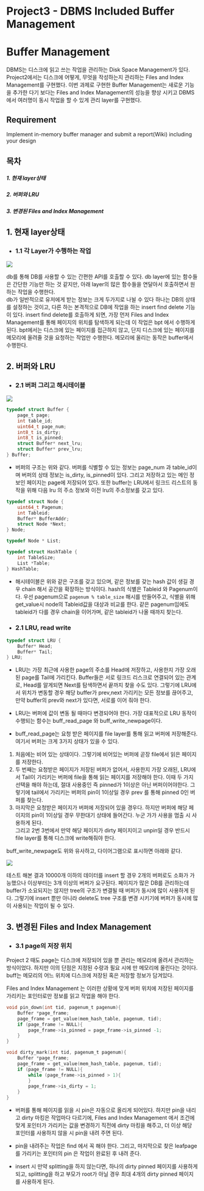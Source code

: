 Project3 - DBMS Included Buffer Management
=============
# Buffer Management 
DBMS는 디스크에 읽고 쓰는 작업을 관리하는 Disk Space Management가 있다. Project2에서는 디스크에 어떻게, 무엇을 작성하는지 관리하는 Files and Index Management를 구현했다. 이번 과제로 구현한 Buffer Management는 새로운 기능을 추가한 다기 보다는 Files and Index Management의 성능을 향상 시키고 DBMS에서 여러명이 동시 작업을 할 수 있게 관리 layer를 구현했다.

## Requirement
Implement in-memory buffer manager and submit a report(Wiki) including your design

## 목차
##### 1. 현재 layer상태
##### 2. 버퍼와 LRU
##### 3. 변경된 Files and Index Management

## 1. 현재 layer상태
* ### 1.1 각 Layer가 수행하는 작업


<img src="https://raw.githubusercontent.com/Jin5823/Git-Test/master/src/img_20.png" />


db를 통해 DB를 사용할 수 있는 간편한 API를 호출할 수 있다. db layer에 있는 함수들은 간단한 기능만 하는 것 같지만, 아래 layer의 많은 함수들을 연달아서 호출하면서 원하는 작업을 수행한다.                
db가 일반적으로 유저에게 받는 정보는 크게 두가지로 나뉠 수 있다 하나는 DB의 상태를 설정하는 것이고, 다른 하는 본격적으로 DB에 작업을 하는 insert find delete 기능이 있다. insert find delete를 호출하게 되면, 가장 먼저 Files and Index Management를 통해 페이지의 위치를 탐색하게 되는데 이 작업은 bpt 에서 수행하게 된다. bpt에서는 디스크에 있는 페이지를 접근하지 않고, 단지 디스크에 있는 페이지를 메모리에 올려줄 것을 요청하는 작업만 수행한다. 메모리에 올리는 동작은 buffer에서 수행한다. 

## 2. 버퍼와 LRU
* ### 2.1 버퍼 그리고 해시테이블 

<img src="https://raw.githubusercontent.com/Jin5823/Git-Test/master/src/img_21.png" />



```c
typedef struct Buffer {
	page_t page;
	int table_id;
	uint64_t page_num;
	int8_t is_dirty;
	int8_t is_pinned;
	struct Buffer* next_lru;
	struct Buffer* prev_lru;
} Buffer;
```

- 버퍼의 구조는 위와 같다. 버퍼를 식별할 수 있는 정보는 page_num 과 table_id이며 버퍼의 상태 정보는 is_dirty, is_pinned이 있다. 그리고 저장하고 있는 메인 정보인 페이지는 page에 저장되어 있다. 또한 buffer는 LRU에서 링크드 리스트의 동작을 위해 다음 lru 의 주소 정보와 이전 lru의 주소정보를 갖고 있다. 


```c
typedef struct Node {
	uint64_t Pagenum;
	int Tableid;
	Buffer* BufferAddr;
	struct Node *Next;
} Node;

typedef Node * List;

typedef struct HashTable {
    int TableSize;
    List *Table;
} HashTable;
```

- 해시테이블은 위와 같은 구조를 갖고 있으며, 같은 정보를 갖는 hash 값이 생길 경우 chain 해서 공간을 확장하는 방식이다. hash의 식별은 Tableid 와 Pagenum이다. 우선 pagenum으로 `pagenum % table_size` 해시를 만들어주고, 식별을 위해 get_value시 node의 Tableid값을 대상과 비교를 한다. 같은 pagenum임에도 tableid가 다를 경우 chain을 이어가며, 같은 tableid가 나올 때까지 찾는다.


* ### 2.1 LRU, read write 

```c
typedef struct LRU {
	Buffer* Head;
	Buffer* Tail;
} LRU;
```

- LRU는 가장 최근에 사용한 page의 주소를 Head에 저장하고, 사용한지 가장 오래된 page를 Tail에 가리킨다. Buffer들은 서로 링크드 리스크로 연결되어 있는 관계로, Head를 알게되면 Next를 탐색하면서 끝까지 찾을 수도 있다. 그렇기에 LRU에서 위치가 변동할 경우 해당 buffer가 prev,next 가리키는 모든 정보를 끊어주고, 만약 buffer의 prev와 next가 있다면, 서로를 이어 줘야 한다. 

- LRU는 버퍼에 값이 변동 될 때마다 변경되어야 한다. 가장 대표적으로 LRU 동작이 수행되는 함수는 buff_read_page 와 buff_write_newpage이다.


- buff_read_page는 요청 받은 페이지를 file layer를 통해 읽고 버퍼에 저장해준다. 여기서 버퍼는 크게 3가지 상태가 있을 수 있다.
1. 처음에는 비어 있는 상태이다. 그렇기에 비어있는 버퍼에 곧장 file에서 읽은 페이지를 저장한다.
2. 두 번째는 요청받은 페이지가 저장된 버퍼가 없어서, 사용한지 가장 오래된, LRU에서 Tail이 가리키는 버퍼에 file을 통해 읽는 페이지를 저장해야 한다. 이때 두 가지 선택을 해야 하는데, 절대 사용중인 즉 pinned가 1이상은 아닌 버퍼이어야한다. 그렇기에 tail에서 가리키는 버퍼의 pin이 1이상일 경우 prev 를 통해 pinned 0인 버퍼를 찾는다.
3. 마지막은 요청받은 페이지가 버퍼에 저장되어 있을 경우다. 하지만 버퍼에 해당 페이지의 pin이 1이상일 경우 무한대기 상태에 들어간다. 누군 가가 사용을 멈출 시 사용하게 된다.           
그리고 2번 3번에서 만약 해당 페이지가 dirty 페이지이고 unpin일 경우 반드시 file layer를 통해 디스크에 write해줘야 한다.         
              
buff_write_newpage도 위와 유사하고, 다이어그램으로 표시하면 아래와 같다.
          
<img src="https://raw.githubusercontent.com/Jin5823/Git-Test/master/src/img_22.png" />



        
테스트 해본 결과 10000개 이하의 데이터를 insert 할 경우 2개의 버퍼로도 소화가 가능했으나 이상부터는 3개 이상의 버퍼가 요구된다. 페이지가 많은 DB를 관리하는데 buffer가 소요되지는 않지만 tree의 구조가 변결될 때 버퍼가 동시에 많이 사용하게 된다. 그렇기에 insert 뿐만 아니라 delete도 tree 구조를 변경 시키기에 버퍼가 동시에 많이 사용되는 작업이 될 수 있다. 


## 3. 변경된 Files and Index Management
* ### 3.1 page의 저장 위치

Project 2 때도 page는 디스크에 저장되어 있을 뿐 관리는 메모리에 올려서 관리하는 방식이었다. 하지만 이의 단점은 지정된 수량과 필요 시에 만 메모리에 올린다는 것이다. buff는 메모리의 어느 위치에 디스크에 저장된 혹은 저장할 정보가 담겨있다. 
        
Files and Index Management 는 이러한 상황에 맞게 버퍼 위치에 저장된 페이지를 가리키는 포인터로만 정보를 읽고 작업을 해야 한다.


```c
void pin_down(int tid, pagenum_t pagenum){
	Buffer *page_frame;
	page_frame = get_value(mem_hash_table, pagenum, tid);
	if (page_frame != NULL){
		page_frame->is_pinned = page_frame->is_pinned -1;
	}
}

void dirty_mark(int tid, pagenum_t pagenum){
	Buffer *page_frame;
	page_frame = get_value(mem_hash_table, pagenum, tid);
	if (page_frame != NULL){
		while (page_frame->is_pinned > 1){
		}
		page_frame->is_dirty = 1;
	}
}

```

- 버퍼를 통해 페이지를 읽을 시 pin은 자동으로 올리게 되어있다. 하지만 pin을 내리고 dirty 마킹은 작업마다 다르기에, Files and Index Management 에서 조건에 맞게 포인터가 가리키는 값을 변경하기 직전에 dirty 마킹을 해주고, 더 이상 해당 포인터를 사용하지 않을 시 pin을 내려 주면 된다.

- pin을 내려주는 작업은 find 에서 꼭 해야 한다. 그리고, 마지막으로 찾은 leafpage를 가리키는 포인터의 pin 은 작업이 완료된 후 내려 준다. 

- insert 시 만약 splitting을 하지 않는다면, 하나의 dirty pinned 페이지를 사용하게 되고, splitting을 하고 부모가 root가 아닐 경우 최대 4개의 dirty pinned 페이지를 사용하게 된다. 

